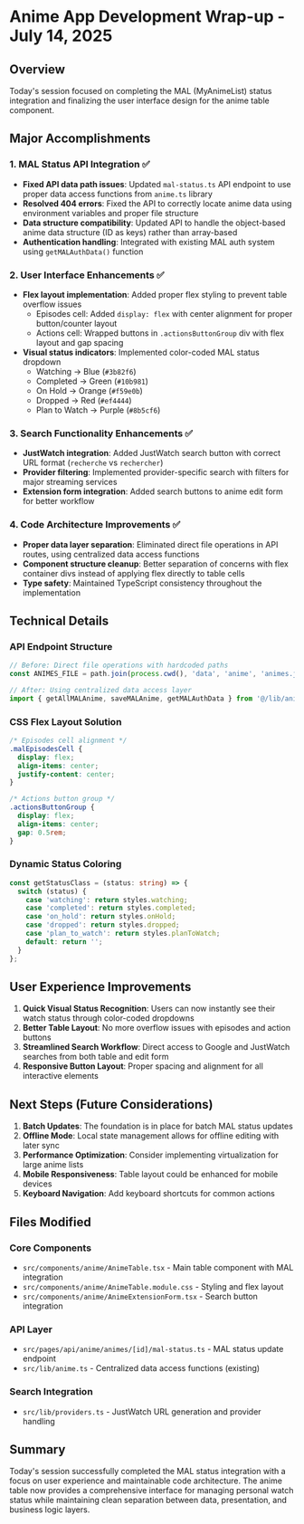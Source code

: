# Anime App Development Wrap-up - July 14, 2025

## Overview
Today's session focused on completing the MAL (MyAnimeList) status integration and finalizing the user interface design for the anime table component.

## Major Accomplishments

### 1. MAL Status API Integration ✅
- **Fixed API data path issues**: Updated `mal-status.ts` API endpoint to use proper data access functions from `anime.ts` library
- **Resolved 404 errors**: Fixed the API to correctly locate anime data using environment variables and proper file structure
- **Data structure compatibility**: Updated API to handle the object-based anime data structure (ID as keys) rather than array-based
- **Authentication handling**: Integrated with existing MAL auth system using `getMALAuthData()` function

### 2. User Interface Enhancements ✅
- **Flex layout implementation**: Added proper flex styling to prevent table overflow issues
  - Episodes cell: Added `display: flex` with center alignment for proper button/counter layout
  - Actions cell: Wrapped buttons in `.actionsButtonGroup` div with flex layout and gap spacing
- **Visual status indicators**: Implemented color-coded MAL status dropdown
  - Watching → Blue (`#3b82f6`)
  - Completed → Green (`#10b981`)
  - On Hold → Orange (`#f59e0b`)
  - Dropped → Red (`#ef4444`)
  - Plan to Watch → Purple (`#8b5cf6`)

### 3. Search Functionality Enhancements ✅
- **JustWatch integration**: Added JustWatch search button with correct URL format (`recherche` vs `rechercher`)
- **Provider filtering**: Implemented provider-specific search with filters for major streaming services
- **Extension form integration**: Added search buttons to anime edit form for better workflow

### 4. Code Architecture Improvements ✅
- **Proper data layer separation**: Eliminated direct file operations in API routes, using centralized data access functions
- **Component structure cleanup**: Better separation of concerns with flex container divs instead of applying flex directly to table cells
- **Type safety**: Maintained TypeScript consistency throughout the implementation

## Technical Details

### API Endpoint Structure
```typescript
// Before: Direct file operations with hardcoded paths
const ANIMES_FILE = path.join(process.cwd(), 'data', 'anime', 'animes.json');

// After: Using centralized data access layer
import { getAllMALAnime, saveMALAnime, getMALAuthData } from '@/lib/anime';
```

### CSS Flex Layout Solution
```css
/* Episodes cell alignment */
.malEpisodesCell {
  display: flex;
  align-items: center;
  justify-content: center;
}

/* Actions button group */
.actionsButtonGroup {
  display: flex;
  align-items: center;
  gap: 0.5rem;
}
```

### Dynamic Status Coloring
```typescript
const getStatusClass = (status: string) => {
  switch (status) {
    case 'watching': return styles.watching;
    case 'completed': return styles.completed;
    case 'on_hold': return styles.onHold;
    case 'dropped': return styles.dropped;
    case 'plan_to_watch': return styles.planToWatch;
    default: return '';
  }
};
```

## User Experience Improvements

1. **Quick Visual Status Recognition**: Users can now instantly see their watch status through color-coded dropdowns
2. **Better Table Layout**: No more overflow issues with episodes and action buttons
3. **Streamlined Search Workflow**: Direct access to Google and JustWatch searches from both table and edit form
4. **Responsive Button Layout**: Proper spacing and alignment for all interactive elements

## Next Steps (Future Considerations)

1. **Batch Updates**: The foundation is in place for batch MAL status updates
2. **Offline Mode**: Local state management allows for offline editing with later sync
3. **Performance Optimization**: Consider implementing virtualization for large anime lists
4. **Mobile Responsiveness**: Table layout could be enhanced for mobile devices
5. **Keyboard Navigation**: Add keyboard shortcuts for common actions

## Files Modified

### Core Components
- `src/components/anime/AnimeTable.tsx` - Main table component with MAL integration
- `src/components/anime/AnimeTable.module.css` - Styling and flex layout
- `src/components/anime/AnimeExtensionForm.tsx` - Search button integration

### API Layer
- `src/pages/api/anime/animes/[id]/mal-status.ts` - MAL status update endpoint
- `src/lib/anime.ts` - Centralized data access functions (existing)

### Search Integration
- `src/lib/providers.ts` - JustWatch URL generation and provider handling

## Summary
Today's session successfully completed the MAL status integration with a focus on user experience and maintainable code architecture. The anime table now provides a comprehensive interface for managing personal watch status while maintaining clean separation between data, presentation, and business logic layers.

